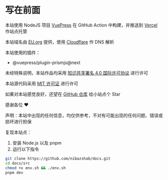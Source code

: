 # 写在前面

本站使用 NodeJS 项目 [VuePress](https://v2.vuepress.vuejs.org) 在 GitHub Action 中构建，并推送到 [Vercel](https://vercel.com) 作站点托管

本站域名由 [EU.org](https://nic.eu.org) 提供，使用 [Cloudflare](https://www.cloudflare.com) 作 DNS 解析

本站使用的插件：

- @vuepress/plugin-prismjs@next

未经特殊说明，本站作品均采用 [知识共享署名 4.0 国际许可协议](https://creativecommons.org/licenses/by/4.0) 进行许可

本站源代码采用 [MIT 许可证](https://github.com/nibazshab/docs/blob/main/LICENSE) 进行许可

如果对本站感觉良好，还望在 [GitHub 仓库](https://github.com/nibazshab/docs) 给小站点个 Star

感谢各位 :heart:

声明：本站中出现的任何信息，均仅供参考，不对有可能出现的任何问题、错误或损坏进行担保

复现本站点：

1. 安装 Node.js 以及 pnpm
2. 运行以下指令

```sh
git clone https://github.com/nibazshab/docs.git
cd docs/src
chmod +x env.sh && ./env.sh
pnpm dev
```

